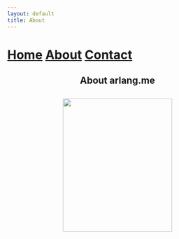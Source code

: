 ```yaml
---
layout: default
title: About
---
```






<h1><p align="justify">
    <a href="https://www.arlang.me/index.html">Home</a> <a href="https://www.arlang.me/about.html">About</a> <a href="https://www.arlang.me/contact.html">Contact</a>
    </p></h1>


<h2><p align="center">
    About arlang.me
    </p><h2>

<p align="center">
    <img width="250" height="305" src="https://avatars.githubusercontent.com/u/93165207?v=4">
</p>
